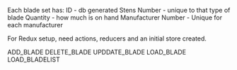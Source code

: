 Each blade set has:
ID - db generated
Stens Number - unique to that type of blade
Quantity - how much is on hand
Manufacturer Number - Unique for each manufacturer

For Redux setup, need actions, reducers and an initial store created.

ADD_BLADE
DELETE_BLADE
UPDDATE_BLADE
LOAD_BLADE
LOAD_BLADELIST
